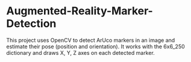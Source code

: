 # Augmented-Reality-Marker-Detection
This project uses OpenCV to detect ArUco markers in an image and estimate their pose (position and orientation). It works with the 6x6_250 dictionary and draws X, Y, Z axes on each detected marker.
